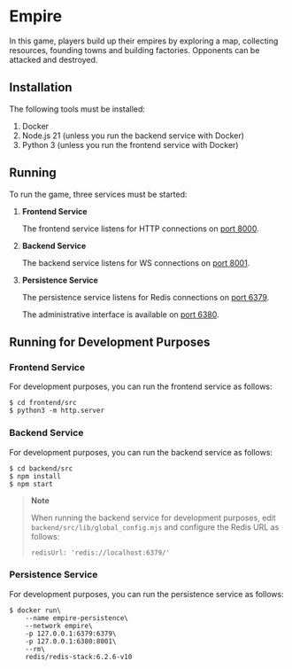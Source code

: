 # Empire

In this game, players build up their empires by exploring a map, collecting resources, founding towns and building factories. Opponents can be attacked and destroyed.

## Installation

The following tools must be installed:

1. Docker
2. Node.js 21 (unless you run the backend service with Docker)
3. Python 3 (unless you run the frontend service with Docker)

## Running

To run the game, three services must be started:

1. **Frontend Service**

   The frontend service listens for HTTP connections on [port 8000](http://localhost:8000/).

2. **Backend Service**

   The backend service listens for WS connections on [port 8001](http://localhost:8001/).

3. **Persistence Service**

   The persistence service listens for Redis connections on [port 6379](redis://localhost:6379/).

   The administrative interface is available on [port 6380](http://localhost:6380).

## Running for Development Purposes

### Frontend Service

For development purposes, you can run the frontend service as follows:

    $ cd frontend/src
    $ python3 -m http.server

### Backend Service

For development purposes, you can run the backend service as follows:

    $ cd backend/src
    $ npm install
    $ npm start

> **Note**
>
> When running the backend service for development purposes, edit `backend/src/lib/global_config.mjs` and configure the Redis URL as follows:
>
>     redisUrl: 'redis://localhost:6379/'

### Persistence Service

For development purposes, you can run the persistence service as follows:

    $ docker run\
        --name empire-persistence\
        --network empire\
        -p 127.0.0.1:6379:6379\
        -p 127.0.0.1:6380:8001\
        --rm\
        redis/redis-stack:6.2.6-v10
